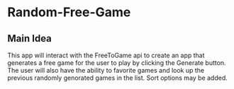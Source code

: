 # Random-Free-Game

## Main Idea
This app will interact with the FreeToGame api to create an app that generates a free game for the user to play by clicking the Generate button. The user will also have the ability to favorite games and look up the previous randomly genorated games in the list. Sort options may be added.
